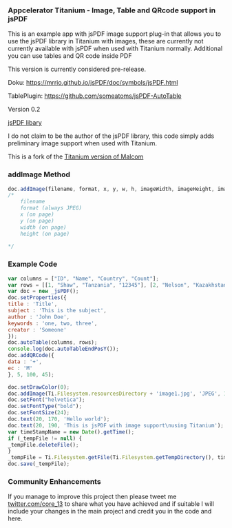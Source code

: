### Appcelerator Titanium - Image, Table and QRcode support in jsPDF ###

This is an example app with jsPDF image support plug-in that allows you to use the jsPDF library in Titanium with images, these are currently not currently available with jsPDF when used with Titanium normally.
Additional you can use tables and QR code inside PDF

This version is currently considered pre-release.

Doku:
https://mrrio.github.io/jsPDF/doc/symbols/jsPDF.html

TablePlugin:
https://github.com/someatoms/jsPDF-AutoTable


Version 0.2

[jsPDF libary](http://parall.ax/products/jspdf) 

I do not claim to be the author of the jsPDF library, this code simply adds preliminary image support when used with Titanium.

This is a fork of the [Titanium version of Malcom](https://github.com/Core-13/jsPDF-image-support) 


### addImage Method ###

```javascript
doc.addImage(filename, format, x, y, w, h, imageWidth, imageHeight, imageSize);
/*
    filename
    format (always JPEG)
    x (on page)
    y (on page)
    width (on page)
    height (on page)
   
*/


```

### Example Code ###

```javascript
var columns = ["ID", "Name", "Country", "Count"];
var rows = [[1, "Shaw", "Tanzania", "12345"], [2, "Nelson", "Kazakhstan", "345567"], [3, "Garcia", "Madagascar", "8365734"]];
var doc = new _jsPDF();
doc.setProperties({
title : 'Title',
subject : 'This is the subject',
author : 'John Doe',
keywords : 'one, two, three',
creator : 'Someone'
});
doc.autoTable(columns, rows);
console.log(doc.autoTableEndPosY());
doc.addQRCode({
data : '+',
ec : 'M'
}, 5, 100, 45);

doc.setDrawColor(0);
doc.addImage(Ti.Filesystem.resourcesDirectory + 'image1.jpg', 'JPEG', 10, 180, 128, 96);
doc.setFont("helvetica");
doc.setFontType("bold");
doc.setFontSize(24);
doc.text(20, 170, 'Hello world');
doc.text(20, 190, 'This is jsPDF with image support\nusing Titanium');
var timeStampName = new Date().getTime();
if (_tempFile != null) {
_tempFile.deleteFile();
}
_tempFile = Ti.Filesystem.getFile(Ti.Filesystem.getTempDirectory(), timeStampName + '.pdf');
doc.save(_tempFile);

```

### Community Enhancements ###

If you manage to improve this project then please tweet me [twitter.com/core_13](twitter.com/core_13) to share what you have achieved and if suitable I will include your changes in the main project and credit you in the code and here.
